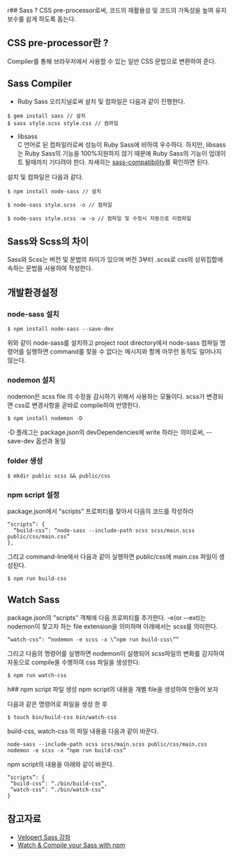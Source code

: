 r## Sass ?
CSS pre-processor로써, 코드의 재활용성 및 코드의 가독성을 높여 유지보수를 쉽게 하도록 돕는다.

## CSS pre-processor란 ?
Compiler를 통해 브라우저에서 사용할 수 있는 일반 CSS 문법으로 변환하여 준다. 

## Sass Compiler 

- Ruby Sass
오리지널로써 설치 및 컴파일은 다음과 같이 진행한다.
~~~
$ gem install sass // 설치
$ sass style.scss style.css // 컴파일
~~~

- libsass <br>
C 언어로 된 컴파일러로써 성능이 Ruby Sass에 비하여 우수하다. 하지만, libsass 는 Ruby Sass의 기능을 100%지원하지 않기 때문에 Ruby Sass의 기능이 업데이트 될때까지 기다려야 한다. 자세히는 [sass-compatibility](http://sass-compatibility.github.io/)를 확인하면 된다.

설치 및 컴파일은 다음과 같다.
~~~
$ npm install node-sass // 설치

$ node-sass style.scss -o // 컴파일

$ node-sass style.scss -w -o // 컴파일 및 수정시 자동으로 리컴파일
~~~

## Sass와 Scss의 차이
Sass와 Scss는 버전 및 문법의 차이가 있으며 버전 3부터 .scss로 css의 상위집합에 속하는 문법을 사용하여 작성한다. 

## 개발환경설정

### node-sass 설치
~~~
$ npm install node-sass --save-dev
~~~

위와 같이 node-sass를 설치하고 project root directory에서 node-sass 컴파일 명령어를 실행하면 command를 찾을 수 없다는 메시지와 함께 아무런 동작도 일어나지 않는다. 

### nodemon 설치
nodemon은 scss file 의 수정을 감시하기 위해서 사용하는 모듈이다. 
scss가 변경되면 css로 변경사항을 곧바로 compile하여 반영한다. 
~~~
$ npm install nodemon -D
~~~
-D 플래그는 package.json의 devDependencies에 write 하라는 의미로써, --save-dev 옵션과 동일

### folder 생성
~~~
$ mkdir public scss && public/css
~~~

### npm script 설정
package.json에서 "scripts" 프로퍼티를 찾아서 다음의 코드를 작성하라

~~~
“scripts”: {
  “build-css”: “node-sass --include-path scss scss/main.scss   public/css/main.css”
},
~~~

그리고 command-line에서 다음과 같이 실행하면 public/css에 main.css 파일이 생성된다. 

~~~
$ npm run build-css
~~~

## Watch Sass
package.json의 "scripts" 객체에 다음 프로퍼티를 추가한다. 
-e(or --ext)는 nodemon이 찾고자 하는 file extension을 의미하며 아래에서는 scss를 의미한다. 
~~~
“watch-css”: “nodemon -e scss -x \”npm run build-css\””
~~~

그리고 다음의 명령어를 실행하면 nodemon이 실행되어 scss파일의 변화를 감지하여 자동으로 compile을 수행하여 css 파일을 생성한다. 

~~~
$ npm run watch-css
~~~

h## npm script 파일 생성
npm script의 내용을 개별 file을 생성하여 만들어 보자 

다음과 같은 명령어로 파일을 생성 한 후
~~~
$ touch bin/build-css bin/watch-css
~~~

build-css, watch-css 의 파일 내용을 다음과 같이 바꾼다. 

~~~
node-sass --include-path scss scss/main.scss public/css/main.css
nodemon -e scss -x “npm run build-css”
~~~

npm script의 내용을 아래와 같이 바꾼다. 
~~~
“scripts”: {
 “build-css”: “./bin/build-css”,
 “watch-css”: “./bin/watch-css”
}
~~~

## 참고자료
- [Velopert Sass 강좌](https://velopert.com/1712)
- [Watch & Compile your Sass with npm](https://medium.com/@brianhan/watch-compile-your-sass-with-npm-9ba2b878415b)